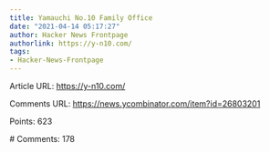 ```yaml
---
title: Yamauchi No.10 Family Office
date: "2021-04-14 05:17:27"
author: Hacker News Frontpage
authorlink: https://y-n10.com/
tags:
- Hacker-News-Frontpage
---
```


<p>Article URL: <a href="https://y-n10.com/">https://y-n10.com/</a></p>
<p>Comments URL: <a href="https://news.ycombinator.com/item?id=26803201">https://news.ycombinator.com/item?id=26803201</a></p>
<p>Points: 623</p>
<p># Comments: 178</p>
